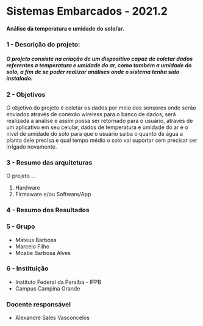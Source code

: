 # Sistemas Embarcados - 2021.2

#### Análise da temperatura e umidade do solo/ar.

### 1 - Descrição do projeto:

##### O projeto consiste na criação de um dispositivo capaz de coletar dados referentes a temperatura e umidade do ar, como também a umidade do solo, a fim de se poder realizar análises onde o sistema tenha sido instalado.

### 2 - Objetivos

  O objetivo do projeto é coletar os dados por meio dos sensores onde serão enviados através de conexão wireless para o banco de dados, será realizada a análise e assim possa ser retornado para o usuário, através de um aplicativo em seu celular, dados de temperatura e umidade do ar e o nível de umidade do solo para que o usuário saiba o quanto de água a planta dele precisa e qual tempo médio o solo vai suportar sem precisar ser irrigado novamente.
  
### 3 - Resumo das arquiteturas

  O projeto ...
  
  1.  Hardware
  2.  Firmaware e/ou Software/App 
  
### 4 - Resumo dos Resultados

### 5 - Grupo

* Mateus Barbosa
* Marcelo Filho
* Moabe Barbosa Alves

### 6 - Instituição

* Instituto Federal da Paraíba - IFPB
* Campus Campina Grande

### Docente responsável
* Alexandre Sales Vasconcelos

